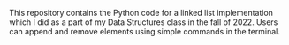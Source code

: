 This repository contains the Python code for a linked list implementation which I did as a part of my Data Structures class in the fall of 2022. Users can append and remove elements using simple commands in the terminal.

